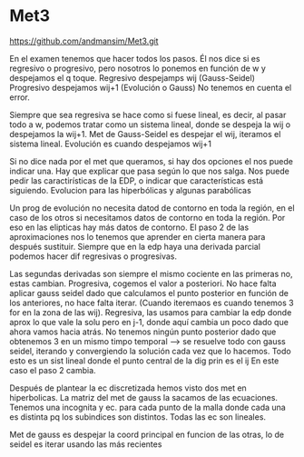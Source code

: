 # Met3
https://github.com/andmansim/Met3.git

En el examen tenemos que hacer todos los pasos. Él nos dice si es regresivo o progresivo, pero nosotros lo ponemos en función de w y despejamos el q toque. 
Regresivo despejamps wij (Gauss-Seidel)
Progresivo despejamos wij+1 (Evolución o Gauss)
No tenemos en cuenta el error. 

Siempre que sea regresiva se hace como si fuese lineal, es decir, al pasar todo a w, podemos tratar como un sistema lineal, donde se despeja la wij o despejamos la wij+1. 
Met de Gauss-Seidel es despejar el wij, iteramos el sistema lineal. 
Evolución es cuando despejamos wij+1

Si no dice nada por el met que queramos, si hay dos opciones el nos puede indicar una. 
Hay que explicar que pasa según lo que nos salga. 
Nos puede pedir las caractirísticas de la EDP, o indicar que características está siguiendo. 
Evolucion para las hiperbólicas y algunas parabólicas

Un prog de evolución no necesita datod de contorno en toda la región, en el caso de los otros si necesitamos datos de contorno en toda la región. Por eso en las elipticas hay más datos de contorno. 
El paso 2 de las aproximaciones nos lo tenemos que aprender en cierta manera para después sustituir. 
Siempre que en la edp haya una derivada parcial podemos hacer dif regresivas o progresivas. 

Las segundas derivadas son siempre el mismo cociente en las primeras no, estas cambian. 
Progresiva, cogemos el valor a posteriori. No hace falta aplicar gauss seidel dado que calculamos el punto posterior en función de los anteriores, no hace falta iterar. (Cuando iteremaos es cuando tenemos 3 for en la zona de las wij). 
Regresiva, las usamos para cambiar la edp donde aprox lo que vale la solu pero en j-1, donde aquí cambia un poco dado que ahora vamos hacia atrás. No tenemos ningún punto posterior dado que obtenemos 3 en un mismo timpo temporal --> se resuelve todo con gauss seidel, iterando y convergiendo la solución cada vez que lo hacemos. Todo esto es un sist lineal donde el punto central de la dig prin es el ij 
En este caso el paso 2 cambia. 

Después de plantear la ec discretizada hemos visto dos met en hiperbolicas. 
La matriz del met de gauss la sacamos de las ecuaciones. Tenemos una incognita y ec. para cada punto de la malla donde cada una es distinta pq los subindices son distintos. Todas las ec son lineales. 

Met de gauss es despejar la coord principal en funcion de las otras, lo de seidel es iterar usando las más recientes
